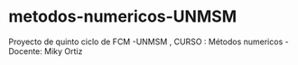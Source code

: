 # metodos-numericos-UNMSM
Proyecto de quinto ciclo de FCM -UNMSM , CURSO : Métodos numericos -Docente: Miky Ortiz 
